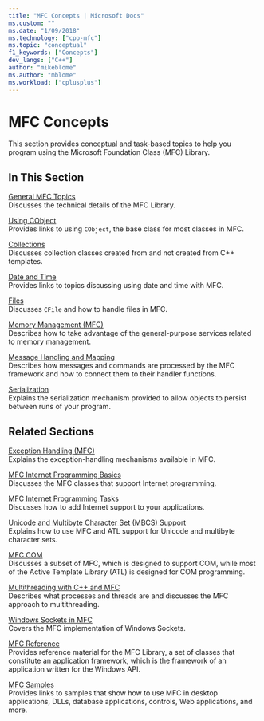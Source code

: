 ```yaml
---
title: "MFC Concepts | Microsoft Docs"
ms.custom: ""
ms.date: "1/09/2018"
ms.technology: ["cpp-mfc"]
ms.topic: "conceptual"
f1_keywords: ["Concepts"]
dev_langs: ["C++"]
author: "mikeblome"
ms.author: "mblome"
ms.workload: ["cplusplus"]
---
```

# MFC Concepts

This section provides conceptual and task-based topics to help you program using the Microsoft Foundation Class (MFC) Library.

## In This Section

[General MFC Topics](../mfc/general-mfc-topics.md)  
Discusses the technical details of the MFC Library.

[Using CObject](../mfc/using-cobject.md)  
Provides links to using `CObject`, the base class for most classes in MFC.

[Collections](../mfc/collections.md)  
Discusses collection classes created from and not created from C++ templates.

[Date and Time](../atl-mfc-shared/date-and-time.md)  
Provides links to topics discussing using date and time with MFC.

[Files](../mfc/files-in-mfc.md)  
Discusses `CFile` and how to handle files in MFC.

[Memory Management (MFC)](../mfc/memory-management.md)  
Describes how to take advantage of the general-purpose services related to memory management.

[Message Handling and Mapping](../mfc/message-handling-and-mapping.md)  
Describes how messages and commands are processed by the MFC framework and how to connect them to their handler functions.

[Serialization](../mfc/serialization-in-mfc.md)  
Explains the serialization mechanism provided to allow objects to persist between runs of your program.

## Related Sections

[Exception Handling (MFC)](../mfc/exception-handling-in-mfc.md)  
Explains the exception-handling mechanisms available in MFC.

[MFC Internet Programming Basics](../mfc/mfc-internet-programming-basics.md)  
Discusses the MFC classes that support Internet programming.

[MFC Internet Programming Tasks](../mfc/mfc-internet-programming-tasks.md)  
Discusses how to add Internet support to your applications.

[Unicode and Multibyte Character Set (MBCS) Support](../atl-mfc-shared/unicode-and-multibyte-character-set-mbcs-support.md)  
Explains how to use MFC and ATL support for Unicode and multibyte character sets.

[MFC COM](../mfc/mfc-com.md)  
Discusses a subset of MFC, which is designed to support COM, while most of the Active Template Library (ATL) is designed for COM programming.

[Multithreading with C++ and MFC](../parallel/multithreading-with-cpp-and-mfc.md)  
Describes what processes and threads are and discusses the MFC approach to multithreading.

[Windows Sockets in MFC](../mfc/windows-sockets.md)  
Covers the MFC implementation of Windows Sockets.

[MFC Reference](../mfc/mfc-desktop-applications.md)  
Provides reference material for the MFC Library, a set of classes that constitute an application framework, which is the framework of an application written for the Windows API.

[MFC Samples](../visual-cpp-samples.md)  
Provides links to samples that show how to use MFC in desktop applications, DLLs, database applications, controls, Web applications, and more.
